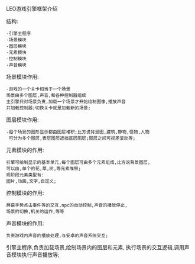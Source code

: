 LEO游戏引擎框架介绍

结构:

    -引擎主程序
    -场景模块
    -图层模块
    -元素模块
    -控制模块
    -声音模块
    
场景模块作用: 
     
    -游戏的一个关卡相当于一个场景    
    场景由多个图层,声音,和各种控制器组成
    主引擎只对场景负责,加载一个场景才开始绘制图像,播放声音
    并加载控制器;切换关卡就是加载新的场景;
    
图层模块作用:

    -每个场景的图形显示都由图层堆积;比方说背景图,建筑,静物,怪物,人物
     可分为多个图层,表层图层遮挡底层图层;图层之间可视差滚动等;
    
     
元素模块的作用:

    引擎可绘制显示的基本单元,每个图层可由多个元素组成,比方说背景图层,
    可以由,单个的花,草,树,等元素堆积;
    现阶段元素类型有:
    图片,动画,文字,自定义;
    
控制模块的作用:
    
    屏幕手势点击事件等的交互,npc的自动控制,声音的播放停止,
    场景的切换,机关的运作,等等

声音模块的作用:
    
    负责游戏内声音的播放处理,与安卓的声音系统交互;
    
引擎主程序,负责加载场景,绘制场景内的图层和元素,
执行场景的交互逻辑,调用声音模块执行声音播放等;    
    